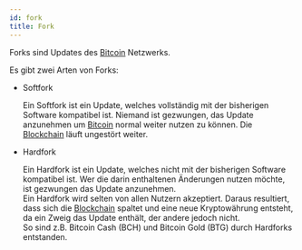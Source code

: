 ```yaml
---
id: fork
title: Fork
---
```


Forks sind Updates des [Bitcoin](../b/bitcoin) Netzwerks.

Es gibt zwei Arten von Forks:

- Softfork

  Ein Softfork ist ein Update, welches vollständig mit der bisherigen Software kompatibel ist. Niemand ist gezwungen, das Update anzunehmen um [Bitcoin](../b/bitcoin) normal weiter nutzen zu können. Die [Blockchain](../b/blockchain) läuft ungestört weiter.

- Hardfork

  Ein Hardfork ist ein Update, welches nicht mit der bisherigen Software kompatibel ist. Wer die darin enthaltenen Änderungen nutzen möchte, ist gezwungen das Update anzunehmen.  
  Ein Hardfork wird selten von allen Nutzern akzeptiert. Daraus resultiert, dass sich die [Blockchain](../b/blockchain) spaltet und eine neue Kryptowährung entsteht, da ein Zweig das Update enthält, der andere jedoch nicht.  
  So sind z.B. Bitcoin Cash (BCH) und Bitcoin Gold (BTG) durch Hardforks entstanden.
